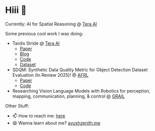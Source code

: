 # Hiii 👋 

Currently: AI for Spatial Reasoning @ [Tera AI](https://tera-ai.com)

Some previous cool work I was doing:
- Tardis Stride @ [Tera AI](https://tera-ai.com)
    - [Paper](https://arxiv.org/abs/2506.11302)
    - [Blog](https://www.tera-ai.com/blog/tardis)
    - [Code](https://github.com/tera-ai/tardis)
    - [Dataset](https://huggingface.co/datasets/Tera-AI/STRIDE)
- SDQM: Synthetic Data Quality Metric for Object Detection Dataset Evaluation (In Review 2025)! @ [AFRL](https://www.afrl.af.mil/RI/)
    - [Paper]()
    - [Code](https://github.com/ayushzenith/SDQM/)
- Researching Vision Language Models with Robotics for perception, mapping, communication, planning, & control @ [GRAIL](https://www.khoury.northeastern.edu/home/lsw/grail.html)

Other Stuff:
- 📫 How to reach me: [here](https://github.com/ayushzenith/ayushzenith/issues)
- 😄 Wanna learn about me? [ayushzenith.me](https://ayushzenith.me/)

<!--
<a href="https://github.com/ayushzenith/">
  <img align="center" src="https://github-readme-stats.vercel.app/api?username=ayushzenith&show_icons=true&count_private=true&theme=tokyonight&include_all_commits=true" alt="Ayush's github stats" />
   <img align="center" src="https://github-readme-stats.vercel.app/api/top-langs/?username=ayushzenith&layout=compact&theme=tokyonight" />
</a>

-->
<!--
**ayushzenith/ayushzenith** is a ✨ _special_ ✨ repository because its `README.md` (this file) appears on your GitHub profile.

🤔🤔🤔🤔🤔🤔 Random Thought: Why is it Hello World! and not Goodbye World¡🤔🤔🤔🤔🤔🤔

Here are some ideas to get you started:

- 🔭 I’m currently working on ...
- 🌱 I’m currently learning ...
- 👯 I’m looking to collaborate on ...
- 🤔 I’m looking for help with ...
- 💬 Ask me about ...
- 📫 How to reach me: ...
- 😄 Pronouns: ...
- ⚡ Fun fact: ...
-->
